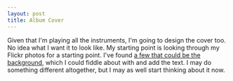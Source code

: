 ```yaml
---
layout: post
title: Album Cover
---
```

Given that I'm playing all the instruments, I'm going to design the cover too. No idea what I want it
to look like. My starting point is looking through my Flickr photos for a starting point. I've found [a few
that could be the background](https://www.flickr.com/photos/harriyott/sets/72157649989121887/), which I could 
fiddle about with and add the text. I may do something different altogether, but I may as well start thinking about
it now.
